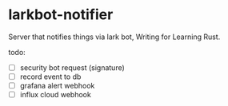 # larkbot-notifier
Server that notifies things via lark bot, Writing for Learning Rust.

todo:
- [ ] security bot request (signature)
- [ ] record event to db
- [ ] grafana alert webhook
- [ ] influx cloud webhook
